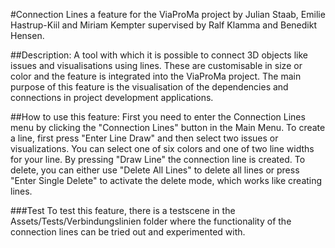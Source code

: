 #Connection Lines
a feature for the ViaProMa project
by Julian Staab, Emilie Hastrup-Kiil and Miriam Kempter
supervised by Ralf Klamma and Benedikt Hensen.

##Description:
A tool with which it is possible to connect 3D objects like issues and visualisations using lines. 
These are customisable in size or color and the feature is integrated into the ViaProMa project.
The main purpose of this feature is the visualisation of the dependencies and connections in
project development applications.

##How to use this feature:
First you need to enter the Connection Lines menu by clicking the "Connection Lines" button in the Main Menu.
To create a line, first press "Enter Line Draw" and then select two issues or visualizations.
You can select one of six colors and one of two line widths for your line.
By pressing "Draw Line" the connection line is created.
To delete, you can either use "Delete All Lines" to delete all lines or press "Enter Single Delete" to activate the delete mode, which works like creating lines.

###Test
To test this feature, there is a testscene in the Assets/Tests/Verbindungslinien folder where the functionality of the connection lines can be tried out and experimented with.
